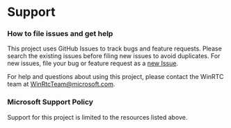 # Support #

### How to file issues and get help ###
This project uses GitHub Issues to track bugs and feature requests. Please search the existing issues before filing new issues to avoid duplicates.  For new issues, file your bug or feature request as a [new Issue](https://github.com/microsoft/winrtc/issues/choose).

For help and questions about using this project, please contact the WinRTC team at WinRtcTeam@microsoft.com.
### Microsoft Support Policy ###
Support for this project is limited to the resources listed above.
